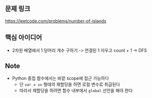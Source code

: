 ## 문제 링크
https://leetcode.com/problems/number-of-islands

## 핵심 아이디어
- 2차원 배열에서 1 덩어리 개수 구하기 -> 연결된 1 지우고 count + 1 -> DFS 

## Note
- Python 중첩 함수에서는 바깥 scope에 접근 가능하다
  - 단 `var = xx` 형태의 재할당을 하면 로컬 변수로 취급된다
  - 따라서 재할당을 하려면 함수 내부에서 `global` 선언을 해야 한다